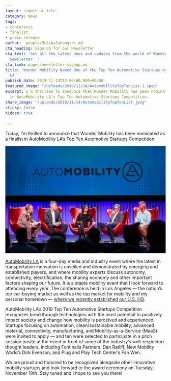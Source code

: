 ```yaml
---
layout: simple-article
category: News
tags:
- conference
- finalist
- press release
author: _people/MelikaJahangiri.md
cta_heading: Sign Up for our Newsletter
cta_text: 'Get all the latest news and updates from the world of Wunder in our monthly
  newsletter. '
cta_link: pages/newsletter-signup.md
title: 'Wunder Mobility Named One of the Top Ten Automotive Startups by Automobility
  LA '
publish_date: 2019-11-14T12:00:00.000+00:00
featured_image: "/uploads/2019/11/14/AutomobilityTopTenList-1.jpeg"
excerpt: I’m thrilled to announce that Wunder Mobility has been nominated as a finalist
  in AutoMobility LA’s Top Ten Automotive Startups Competition.
share_image: "/uploads/2019/11/14/AutomobilityTopTenList.jpeg"
sticky: false
hidden: true

---
```

Today, I’m thrilled to announce that Wunder Mobility has been nominated as a finalist in AutoMobility LA’s Top Ten Automotive Startups Competition.

![](/uploads/2019/11/14/AutomobilityTopTenBodyImage.jpeg)

[AutoMobility LA](https://automobilityla.com/) is a four-day media and industry event where the latest in transportation innovation is unveiled and demonstrated by emerging and established players, and where mobility experts discuss autonomy, connectivity, electrification, the sharing economy and other important factors shaping our future. It is a staple mobility event that I look forward to attending every year. The conference is held in Los Angeles — the nation’s top car-buying market as well as the top market for mobility and my personal hometown — [where we recently established our U.S. HQ](https://www.wundermobility.com/blog/wunder-mobility-launches-in-the-u-s).

AutoMobility LA’s 2019 Top Ten Automotive Startups Competition recognizes breakthrough technologies with the most potential to positively impact society and change how mobility is perceived and experienced. Startups focusing on automation, clean/sustainable mobility, advanced material, connectivity, manufacturing, and Mobility-as-a-Service (MaaS) were invited to apply — and ten were selected to participate in a pitch session onsite at the event in front of some of the industry’s well-respected thought leaders, including Fontinalis Partners’ Dan Ratliff, New Mobility World’s Dirk Evenson, and Plug and Play Tech Center’s Fan Wen.

We are proud and honored to be recognized alongside other innovative mobility startups and look forward to the award ceremony on Tuesday, November 19th. Stay tuned and I hope to see you there!